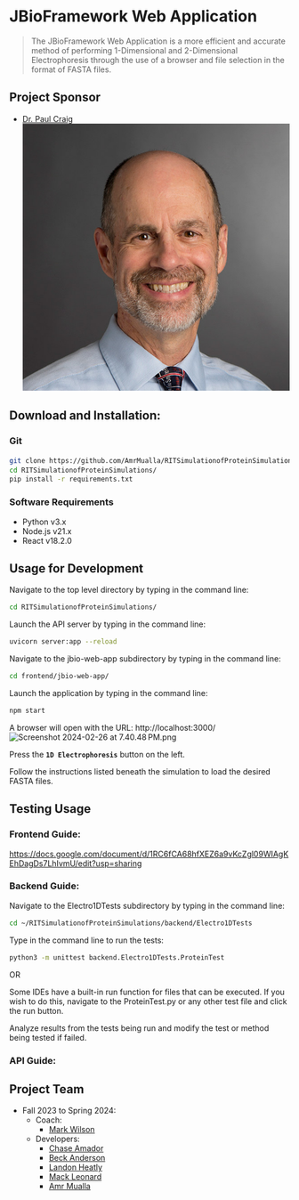 # JBioFramework Web Application
> The JBioFramework Web Application is a more efficient and accurate method of performing 1-Dimensional
> and 2-Dimensional Electrophoresis through the use of a browser and file selection in the format of 
> FASTA files.

## Project Sponsor
- [Dr. Paul Craig](mailto:pac8612@rit.edu)
![PaulPhoto.jpg](frontend%2Fjbio-web-app%2Fsrc%2Fcomponents%2Fabout_images%2FPaulPhoto.jpg)
## Download and Installation:
### Git

```bash
git clone https://github.com/AmrMualla/RITSimulationofProteinSimulations.git
cd RITSimulationofProteinSimulations/
pip install -r requirements.txt
```

### Software Requirements
- Python v3.x
- Node.js v21.x
- React v18.2.0

## Usage for Development
Navigate to the top level directory by typing in the command line:
```bash
cd RITSimulationofProteinSimulations/
```

Launch the API server by typing in the command line:
```bash
uvicorn server:app --reload
```

Navigate to the jbio-web-app subdirectory by typing in the command line:
```bash
cd frontend/jbio-web-app/
```

Launch the application by typing in the command line:
```bash
npm start
```

A browser will open with the URL: http://localhost:3000/
![Screenshot 2024-02-26 at 7.40.48 PM.png](..%2F..%2F..%2Fvar%2Ffolders%2Fq_%2Fj5jyjbjj0390ypys98sgrxxm0000gn%2FT%2FTemporaryItems%2FNSIRD_screencaptureui_mvcqLL%2FScreenshot%202024-02-26%20at%207.40.48%E2%80%AFPM.png)

Press the **`1D Electrophoresis`** button on the left.

Follow the instructions listed beneath the simulation to load the desired FASTA files.

## Testing Usage

### Frontend Guide:

https://docs.google.com/document/d/1RC6fCA68hfXEZ6a9vKcZgl09WIAgKEhDagDs7LhIvmU/edit?usp=sharing

### Backend Guide:

Navigate to the Electro1DTests subdirectory by typing in the command line:
```bash
cd ~/RITSimulationofProteinSimulations/backend/Electro1DTests
```

Type in the command line to run the tests:
```bash
python3 -m unittest backend.Electro1DTests.ProteinTest
```

OR

Some IDEs have a built-in run function for files that can be executed. If you wish to do this, navigate to the ProteinTest.py or any other test file and click the run button.

Analyze results from the tests being run and modify the test or method being tested if failed.

### API Guide:


## Project Team

- Fall 2023 to Spring 2024:
  - Coach:
    - [Mark Wilson](mailto:mwvse@rit.edu)
  - Developers:
    - [Chase Amador](mailto:cma6320@rit.edu)
    - [Beck Anderson](mailto:bea1935@rit.edu)
    - [Landon Heatly](mailto:lbh1442@rit.edu)
    - [Mack Leonard](mailto:mml2034@rit.edu)
    - [Amr Mualla](mailto:am3576@rit.edu)
  